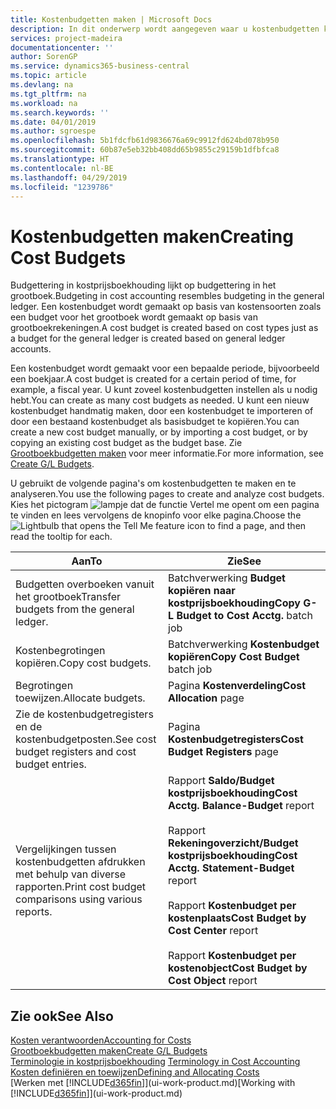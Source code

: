 ```yaml
---
title: Kostenbudgetten maken | Microsoft Docs
description: In dit onderwerp wordt aangegeven waar u kostenbudgetten kunt maken en analyseren.
services: project-madeira
documentationcenter: ''
author: SorenGP
ms.service: dynamics365-business-central
ms.topic: article
ms.devlang: na
ms.tgt_pltfrm: na
ms.workload: na
ms.search.keywords: ''
ms.date: 04/01/2019
ms.author: sgroespe
ms.openlocfilehash: 5b1fdcfb61d9836676a69c9912fd624bd078b950
ms.sourcegitcommit: 60b87e5eb32bb408dd65b9855c29159b1dfbfca8
ms.translationtype: HT
ms.contentlocale: nl-BE
ms.lasthandoff: 04/29/2019
ms.locfileid: "1239786"
---
```

# <a name="creating-cost-budgets"></a><span data-ttu-id="57e65-103">Kostenbudgetten maken</span><span class="sxs-lookup"><span data-stu-id="57e65-103">Creating Cost Budgets</span></span>
<span data-ttu-id="57e65-104">Budgettering in kostprijsboekhouding lijkt op budgettering in het grootboek.</span><span class="sxs-lookup"><span data-stu-id="57e65-104">Budgeting in cost accounting resembles budgeting in the general ledger.</span></span> <span data-ttu-id="57e65-105">Een kostenbudget wordt gemaakt op basis van kostensoorten zoals een budget voor het grootboek wordt gemaakt op basis van grootboekrekeningen.</span><span class="sxs-lookup"><span data-stu-id="57e65-105">A cost budget is created based on cost types just as a budget for the general ledger is created based on general ledger accounts.</span></span>  

<span data-ttu-id="57e65-106">Een kostenbudget wordt gemaakt voor een bepaalde periode, bijvoorbeeld een boekjaar.</span><span class="sxs-lookup"><span data-stu-id="57e65-106">A cost budget is created for a certain period of time, for example, a fiscal year.</span></span> <span data-ttu-id="57e65-107">U kunt zoveel kostenbudgetten instellen als u nodig hebt.</span><span class="sxs-lookup"><span data-stu-id="57e65-107">You can create as many cost budgets as needed.</span></span> <span data-ttu-id="57e65-108">U kunt een nieuw kostenbudget handmatig maken, door een kostenbudget te importeren of door een bestaand kostenbudget als basisbudget te kopiëren.</span><span class="sxs-lookup"><span data-stu-id="57e65-108">You can create a new cost budget manually, or by importing a cost budget, or by copying an existing cost budget as the budget base.</span></span> <span data-ttu-id="57e65-109">Zie [Grootboekbudgetten maken](finance-how-create-budgets.md) voor meer informatie.</span><span class="sxs-lookup"><span data-stu-id="57e65-109">For more information, see [Create G/L Budgets](finance-how-create-budgets.md).</span></span>

<span data-ttu-id="57e65-110">U gebruikt de volgende pagina's om kostenbudgetten te maken en te analyseren.</span><span class="sxs-lookup"><span data-stu-id="57e65-110">You use the following pages to create and analyze cost budgets.</span></span> <span data-ttu-id="57e65-111">Kies het pictogram ![lampje dat de functie Vertel me opent](media/ui-search/search_small.png "Vertel me wat u wilt doen") om een pagina te vinden en lees vervolgens de knopinfo voor elke pagina.</span><span class="sxs-lookup"><span data-stu-id="57e65-111">Choose the ![Lightbulb that opens the Tell Me feature](media/ui-search/search_small.png "Tell me what you want to do") icon to find a page, and then read the tooltip for each.</span></span>

|<span data-ttu-id="57e65-112">Aan</span><span class="sxs-lookup"><span data-stu-id="57e65-112">To</span></span>|<span data-ttu-id="57e65-113">Zie</span><span class="sxs-lookup"><span data-stu-id="57e65-113">See</span></span>|  
|--------|---------|  
|<span data-ttu-id="57e65-114">Budgetten overboeken vanuit het grootboek</span><span class="sxs-lookup"><span data-stu-id="57e65-114">Transfer budgets from the general ledger.</span></span>|<span data-ttu-id="57e65-115">Batchverwerking **Budget kopiëren naar kostprijsboekhouding**</span><span class="sxs-lookup"><span data-stu-id="57e65-115">**Copy G-L Budget to Cost Acctg.** batch job</span></span>|  
|<span data-ttu-id="57e65-116">Kostenbegrotingen kopiëren.</span><span class="sxs-lookup"><span data-stu-id="57e65-116">Copy cost budgets.</span></span>|<span data-ttu-id="57e65-117">Batchverwerking **Kostenbudget kopiëren**</span><span class="sxs-lookup"><span data-stu-id="57e65-117">**Copy Cost Budget** batch job</span></span>|  
|<span data-ttu-id="57e65-118">Begrotingen toewijzen.</span><span class="sxs-lookup"><span data-stu-id="57e65-118">Allocate budgets.</span></span>|<span data-ttu-id="57e65-119">Pagina **Kostenverdeling**</span><span class="sxs-lookup"><span data-stu-id="57e65-119">**Cost Allocation** page</span></span>|  
|<span data-ttu-id="57e65-120">Zie de kostenbudgetregisters en de kostenbudgetposten.</span><span class="sxs-lookup"><span data-stu-id="57e65-120">See cost budget registers and cost budget entries.</span></span>|<span data-ttu-id="57e65-121">Pagina **Kostenbudgetregisters**</span><span class="sxs-lookup"><span data-stu-id="57e65-121">**Cost Budget Registers** page</span></span>|  
|<span data-ttu-id="57e65-122">Vergelijkingen tussen kostenbudgetten afdrukken met behulp van diverse rapporten.</span><span class="sxs-lookup"><span data-stu-id="57e65-122">Print cost budget comparisons using various reports.</span></span>|<span data-ttu-id="57e65-123">Rapport **Saldo/Budget kostprijsboekhouding**</span><span class="sxs-lookup"><span data-stu-id="57e65-123">**Cost Acctg. Balance-Budget** report</span></span><br /><br /> <span data-ttu-id="57e65-124">Rapport **Rekeningoverzicht/Budget kostprijsboekhouding**</span><span class="sxs-lookup"><span data-stu-id="57e65-124">**Cost Acctg. Statement-Budget** report</span></span><br /><br /> <span data-ttu-id="57e65-125">Rapport **Kostenbudget per kostenplaats**</span><span class="sxs-lookup"><span data-stu-id="57e65-125">**Cost Budget by Cost Center** report</span></span><br /><br /> <span data-ttu-id="57e65-126">Rapport **Kostenbudget per kostenobject**</span><span class="sxs-lookup"><span data-stu-id="57e65-126">**Cost Budget by Cost Object** report</span></span>|  

## <a name="see-also"></a><span data-ttu-id="57e65-127">Zie ook</span><span class="sxs-lookup"><span data-stu-id="57e65-127">See Also</span></span>  
[<span data-ttu-id="57e65-128">Kosten verantwoorden</span><span class="sxs-lookup"><span data-stu-id="57e65-128">Accounting for Costs</span></span>](finance-manage-cost-accounting.md)  
[<span data-ttu-id="57e65-129">Grootboekbudgetten maken</span><span class="sxs-lookup"><span data-stu-id="57e65-129">Create G/L Budgets</span></span>](finance-how-create-budgets.md)  
<span data-ttu-id="57e65-130">[Terminologie in kostprijsboekhouding](finance-terminology-in-cost-accounting.md) </span><span class="sxs-lookup"><span data-stu-id="57e65-130">[Terminology in Cost Accounting](finance-terminology-in-cost-accounting.md) </span></span>  
[<span data-ttu-id="57e65-131">Kosten definiëren en toewijzen</span><span class="sxs-lookup"><span data-stu-id="57e65-131">Defining and Allocating Costs</span></span>](finance-define-and-allocate-costs.md)  
<span data-ttu-id="57e65-132">[Werken met [!INCLUDE[d365fin](includes/d365fin_md.md)]](ui-work-product.md)</span><span class="sxs-lookup"><span data-stu-id="57e65-132">[Working with [!INCLUDE[d365fin](includes/d365fin_md.md)]](ui-work-product.md)</span></span>
